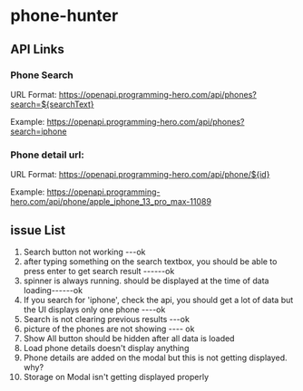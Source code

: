 # phone-hunter

## API Links

### Phone Search
URL Format: https://openapi.programming-hero.com/api/phones?search=${searchText}

Example: https://openapi.programming-hero.com/api/phones?search=iphone


### Phone detail url:
URL Format: https://openapi.programming-hero.com/api/phone/${id}


Example: https://openapi.programming-hero.com/api/phone/apple_iphone_13_pro_max-11089


## issue List
1. Search button not working ---ok
2. after typing something on the search textbox, you should be able to press enter to get search result ------ok
3. spinner is always running. should be displayed at the time of data loading------ok
4. If you search for 'iphone', check the api, you should get a lot of data but the UI displays only one phone ----ok
5. Search is not clearing previous results ---ok
6. picture of the phones are not showing ---- ok
7. Show All button should be hidden after all data is loaded 
8. Load phone details doesn't display anything
9. Phone details are added on the modal but this is not getting displayed. why?
10. Storage on Modal isn't getting displayed properly
